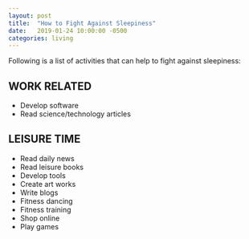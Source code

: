 ```yaml
---
layout: post
title:  "How to Fight Against Sleepiness"
date:   2019-01-24 10:00:00 -0500
categories: living
---
```


Following is a list of activities that can help to fight against sleepiness:

## WORK RELATED

* Develop software
* Read science/technology articles

## LEISURE TIME

* Read daily news
* Read leisure books
* Develop tools
* Create art works
* Write blogs
* Fitness dancing
* Fitness training
* Shop online
* Play games
